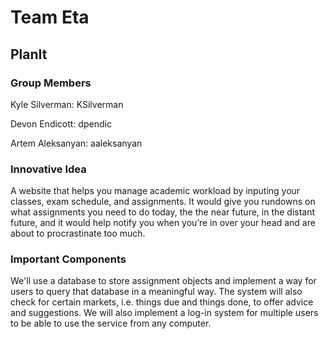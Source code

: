 # Team Eta #

## PlanIt ##

### Group Members ###
Kyle Silverman: KSilverman

Devon Endicott: dpendic

Artem Aleksanyan: aaleksanyan

### Innovative Idea ###
A website that helps you manage academic workload by inputing your classes, exam schedule, and assignments. It would give you rundowns on what assignments you need to do today, the the near future, in the distant future, and it would help notify you when you’re in over your head and are about to procrastinate too much. 

### Important Components ###
We'll use a database to store assignment objects and implement a way for users to query that database in a meaningful way. The system will also check for certain markets, i.e. things due and things done, to offer advice and suggestions. We will also implement a log-in system for multiple users to be able to use the service from any computer.
